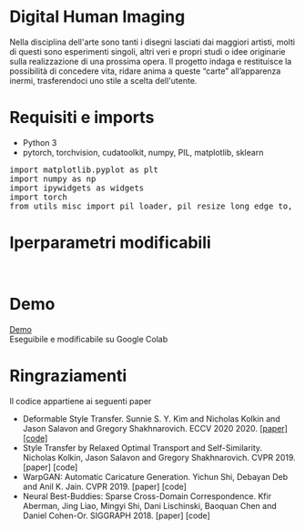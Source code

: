 # Digital Human Imaging


Nella disciplina dell'arte sono tanti i disegni lasciati dai maggiori artisti, molti di questi sono esperimenti singoli, altri veri e propri studi o idee originarie sulla realizzazione di una prossima opera.
Il progetto indaga e restituisce la possibilità di concedere vita, ridare anima a queste “carte” all’apparenza inermi, trasferendoci uno stile a scelta dell'utente.

# Requisiti e imports
<ul>
  <li>Python 3</li>
  <li>pytorch, torchvision, cudatoolkit, numpy, PIL, matplotlib, sklearn</li>
</ul>



<pre>
import matplotlib.pyplot as plt
import numpy as np
import ipywidgets as widgets
import torch
from utils_misc import pil_loader, pil_resize_long_edge_to, pil_to_tensor
</pre>


# Iperparametri modificabili
<pre>

</pre>



# Demo

<a href="https://colab.research.google.com/drive/1E8Wtr8iGeZH-DagAIKppHKsxVxfJDc8k?usp=sharing">Demo</a>   
Eseguibile e modificabile su Google Colab




# Ringraziamenti
Il codice appartiene ai seguenti paper
<ul>
  <li>Deformable Style Transfer. Sunnie S. Y. Kim and Nicholas Kolkin and Jason Salavon and Gregory Shakhnarovich. ECCV 2020  2020. <a href="https://arxiv.org/abs/2003.11038">[paper]</a> <a href="https://github.com/sunniesuhyoung/DST">[code]</a></li>
  <li>Style Transfer by Relaxed Optimal Transport and Self-Similarity. Nicholas Kolkin, Jason Salavon and Gregory Shakhnarovich. CVPR 2019. [paper] [code]</li>
  <li>WarpGAN: Automatic Caricature Generation. Yichun Shi, Debayan Deb and Anil K. Jain. CVPR 2019. [paper] [code]</li>
  <li>Neural Best-Buddies: Sparse Cross-Domain Correspondence. Kfir Aberman, Jing Liao, Mingyi Shi, Dani Lischinski, Baoquan Chen and Daniel Cohen-Or. SIGGRAPH 2018. [paper] [code]</li>
  </ul>
